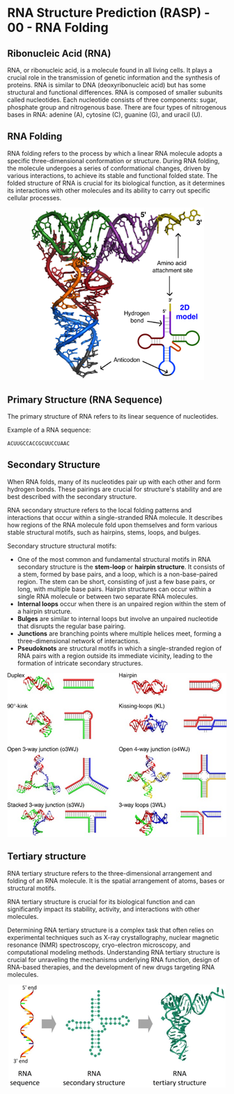 # RNA Structure Prediction (RASP) - 00 - RNA Folding

## Ribonucleic Acid (RNA)
RNA, or ribonucleic acid, is a molecule found in all living cells. It plays a crucial role in the transmission of genetic information and the synthesis of proteins.
RNA is similar to DNA (deoxyribonucleic acid) but has some structural and functional differences. RNA is composed of smaller subunits called nucleotides.
Each nucleotide consists of three components: sugar, phosphate group and nitrogenous base. There are four types of nitrogenous bases in RNA: adenine (A), cytosine (C), guanine (G), and uracil (U).

## RNA Folding
RNA folding refers to the process by which a linear RNA molecule adopts a specific three-dimensional conformation or structure. During RNA folding, the molecule undergoes a series of conformational changes, driven by various interactions, to achieve its stable and functional folded state. The folded structure of RNA is crucial for its biological function, as it determines its interactions with other molecules and its ability to carry out specific cellular processes.

<p align="center">
 <img src="../imgs/trna_function_example.png" width="400">
</p>

## Primary Structure (RNA Sequence)
The primary structure of RNA refers to its linear sequence of nucleotides.

Example of a RNA sequence:
```
ACUUGCCACCGCUUCCUAAC
```

## Secondary Structure
When RNA folds, many of its nucleotides pair up with each other and form hydrogen bonds. These pairings are crucial for structure's stability and are best described with the secondary structure.

RNA secondary structure refers to the local folding patterns and interactions that occur within a single-stranded RNA molecule. It describes how regions of the RNA molecule fold upon themselves and form various stable structural motifs, such as hairpins, stems, loops, and bulges.

Secondary structure structural motifs:
- One of the most common and fundamental structural motifs in RNA secondary structure is the **stem-loop** or **hairpin structure**. It consists of a stem, formed by base pairs, and a loop, which is a non-base-paired region. The stem can be short, consisting of just a few base pairs, or long, with multiple base pairs. Hairpin structures can occur within a single RNA molecule or between two separate RNA molecules.
- **Internal loops** occur when there is an unpaired region within the stem of a hairpin structure.
- **Bulges** are similar to internal loops but involve an unpaired nucleotide that disrupts the regular base pairing.
- **Junctions** are branching points where multiple helices meet, forming a three-dimensional network of interactions.
- **Pseudoknots** are structural motifs in which a single-stranded region of RNA pairs with a region outside its immediate vicinity, leading to the formation of intricate secondary structures.

<p align="center">
 <img src="../imgs/ss_struct_motifs.png" width="700">
</p>

## Tertiary structure
RNA tertiary structure refers to the three-dimensional arrangement and folding of an RNA molecule. It is the spatial arrangement of atoms, bases or structural motifs. 

RNA tertiary structure is crucial for its biological function and can significantly impact its stability, activity, and interactions with other molecules.

Determining RNA tertiary structure is a complex task that often relies on experimental techniques such as X-ray crystallography, nuclear magnetic resonance (NMR) spectroscopy, cryo-electron microscopy, and computational modeling methods. Understanding RNA tertiary structure is crucial for unraveling the mechanisms underlying RNA function, design of RNA-based therapies, and the development of new drugs targeting RNA molecules.

<p align="center">
 <img src="../imgs/rna_struct_repr.png" width="500">
</p>
